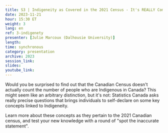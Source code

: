 ```yaml
---
title: S3 | Indigeneity as Covered in the 2021 Census - It's REALLY Complicated
date: 2023-11-21
hour: 15:30 ET
weight: 3
lang: en
ref: 3-indigenety
presenter: [Julie Marcoux (Dalhousie University)]
length:
time: synchronous
category: presentation
archive: 2023
session_link:
slides:
youtube_link:
---
```

Would you be surprised to find out that the Canadian Census doesn't actually count the number of people who are Indigenous in Canada? This might seem like an arbitrary distinction, but it's not: Statistics Canada asks really precise questions that brings individuals to self-declare on some key concepts linked to Indigeneity. <!--more-->

Learn more about these concepts as they pertain to the 2021 Canadian census, and test your new knowledge with a round of "spot the inaccurate statement".
